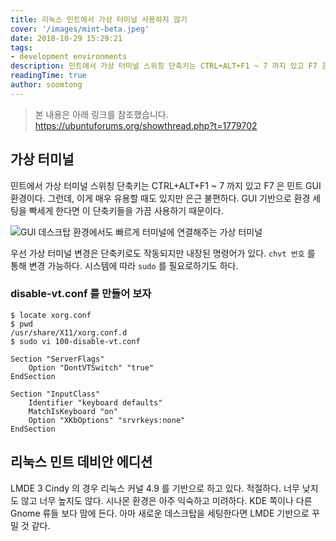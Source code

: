 ```yaml
---
title: 리눅스 민트에서 가상 터미널 사용하지 않기
cover: '/images/mint-beta.jpeg'
date: 2018-10-29 15:29:21
tags: 
- development environments
description: 민트에서 가상 터미널 스위칭 단축키는 CTRL+ALT+F1 ~ 7 까지 있고 F7 은 민트 GUI 환경이다. 그런데, 이게 매우 유용할 때도 있지만 은근 불편하다. GUI 기반으로 환경 세팅을 빡세게 한다면 이 단축키들을 가끔 사용하기 때문이다.
readingTime: true
author: soomtong
---
```


> 본 내용은 아래 링크를 참조했습니다.
> https://ubuntuforums.org/showthread.php?t=1779702

## 가상 터미널

민트에서 가상 터미널 스위칭 단축키는 CTRL+ALT+F1 ~ 7 까지 있고 F7 은 민트 GUI 환경이다.
그런데, 이게 매우 유용할 때도 있지만 은근 불편하다.
GUI 기반으로 환경 세팅을 빡세게 한다면 이 단축키들을 가끔 사용하기 때문이다.

![GUI 데스크탑 환경에서도 빠르게 터미널에 연결해주는 가상 터미널](/images/linux-virtual-terminal.gif)

우선 가상 터미널 변경은 단축키로도 작동되지만 내장된 명령어가 있다.
`chvt 번호` 를 통해 변경 가능하다. 시스템에 따라 `sudo` 를 필요로하기도 하다.

### disable-vt.conf 를 만들어 보자

```
$ locate xorg.conf
$ pwd
/usr/share/X11/xorg.conf.d
$ sudo vi 100-disable-vt.conf

Section "ServerFlags"
    Option "DontVTSwitch" "true"
EndSection

Section "InputClass"
    Identifier "keyboard defaults"
    MatchIsKeyboard "on"
    Option "XKbOptions" "srvrkeys:none"
EndSection
```

## 리눅스 민트 데비안 에디션

LMDE 3 Cindy 의 경우 리눅스 커널 4.9 를 기반으로 하고 있다. 적절하다. 너무 낮지도 않고 너무 높지도 않다.
시나몬 환경은 아주 익숙하고 미려하다. KDE 쪽이나 다른 Gnome 류들 보다 맘에 든다. 아마 새로운 데스크탑을 세팅한다면 LMDE 기반으로 꾸밀 것 같다.

